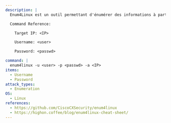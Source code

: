 ```yaml
---
description: |
  Enum4Linux est un outil permettant d'énumérer des informations à partir de systèmes Windows et Samba, en utilisant un certain nombre de techniques différentes. La commande suivante tente d'énumérer des informations à partir d'identifiants de connexion valides.

  Command Reference:

  	Target IP: <IP>

  	Username: <user>

  	Password: <passwd>

command: |
  enum4linux -u <user> -p <passwd> -a <IP>
items:
  - Username
  - Password
attack_types:
  - Enumeration
OS:
  - Linux
references:
  - https://github.com/CiscoCXSecurity/enum4linux
  - https://highon.coffee/blog/enum4linux-cheat-sheet/
---
```

